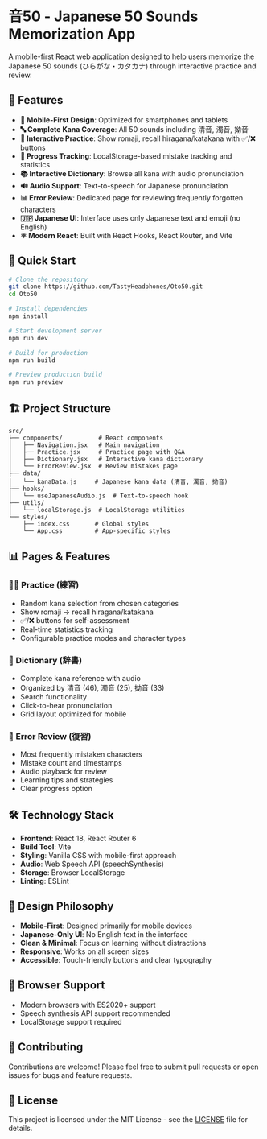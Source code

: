 # 音50 - Japanese 50 Sounds Memorization App

A mobile-first React web application designed to help users memorize the Japanese 50 sounds (ひらがな・カタカナ) through interactive practice and review.

## 🌟 Features

- **📱 Mobile-First Design**: Optimized for smartphones and tablets
- **🔤 Complete Kana Coverage**: All 50 sounds including 清音, 濁音, 拗音
- **🎯 Interactive Practice**: Show romaji, recall hiragana/katakana with ✅/❌ buttons
- **💾 Progress Tracking**: LocalStorage-based mistake tracking and statistics
- **📚 Interactive Dictionary**: Browse all kana with audio pronunciation
- **🔊 Audio Support**: Text-to-speech for Japanese pronunciation
- **📊 Error Review**: Dedicated page for reviewing frequently forgotten characters
- **🇯🇵 Japanese UI**: Interface uses only Japanese text and emoji (no English)
- **⚛️ Modern React**: Built with React Hooks, React Router, and Vite

## 🚀 Quick Start

```bash
# Clone the repository
git clone https://github.com/TastyHeadphones/Oto50.git
cd Oto50

# Install dependencies
npm install

# Start development server
npm run dev

# Build for production
npm run build

# Preview production build
npm run preview
```

## 🏗️ Project Structure

```
src/
├── components/          # React components
│   ├── Navigation.jsx   # Main navigation
│   ├── Practice.jsx     # Practice page with Q&A
│   ├── Dictionary.jsx   # Interactive kana dictionary
│   └── ErrorReview.jsx  # Review mistakes page
├── data/
│   └── kanaData.js     # Japanese kana data (清音, 濁音, 拗音)
├── hooks/
│   └── useJapaneseAudio.js  # Text-to-speech hook
├── utils/
│   └── localStorage.js  # LocalStorage utilities
└── styles/
    ├── index.css       # Global styles
    └── App.css         # App-specific styles
```

## 📊 Pages & Features

### 🏃‍♂️ Practice (練習)
- Random kana selection from chosen categories
- Show romaji → recall hiragana/katakana
- ✅/❌ buttons for self-assessment
- Real-time statistics tracking
- Configurable practice modes and character types

### 📖 Dictionary (辞書)
- Complete kana reference with audio
- Organized by 清音 (46), 濁音 (25), 拗音 (33)
- Search functionality
- Click-to-hear pronunciation
- Grid layout optimized for mobile

### 🔄 Error Review (復習)
- Most frequently mistaken characters
- Mistake count and timestamps
- Audio playback for review
- Learning tips and strategies
- Clear progress option

## 🛠️ Technology Stack

- **Frontend**: React 18, React Router 6
- **Build Tool**: Vite
- **Styling**: Vanilla CSS with mobile-first approach
- **Audio**: Web Speech API (speechSynthesis)
- **Storage**: Browser LocalStorage
- **Linting**: ESLint

## 🎨 Design Philosophy

- **Mobile-First**: Designed primarily for mobile devices
- **Japanese-Only UI**: No English text in the interface
- **Clean & Minimal**: Focus on learning without distractions
- **Responsive**: Works on all screen sizes
- **Accessible**: Touch-friendly buttons and clear typography

## 📱 Browser Support

- Modern browsers with ES2020+ support
- Speech synthesis API support recommended
- LocalStorage support required

## 🤝 Contributing

Contributions are welcome! Please feel free to submit pull requests or open issues for bugs and feature requests.

## 📄 License

This project is licensed under the MIT License - see the [LICENSE](LICENSE) file for details.